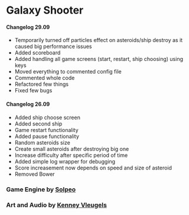 # Galaxy Shooter

#### Changelog 29.09
* Temporarily turned off particles effect on asteroids/ship destroy as it caused big performance issues
* Added scoreboard
* Added handling all game screens (start, restart, ship choosing) using keys
* Moved everything to commented config file
* Commented whole code
* Refactored few things
* Fixed few bugs

#### Changelog 26.09
* Added ship choose screen
* Added second ship
* Game restart functionality
* Added pause functionality
* Random asteroids size
* Create small asteroids after destroying big one
* Increase difficulty after specific period of time
* Added simple log wrapper for debugging
* Score increasement now depends on speed and size of asteroid
* Removed Bower

### Game Engine by [Solpeo](http://solpeo.com)
### Art and Audio by [Kenney Vleugels](http://kenney.nl)
